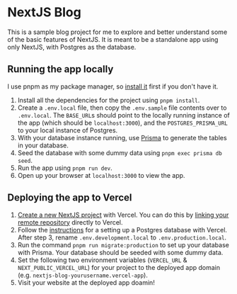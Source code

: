 # NextJS Blog

This is a sample blog project for me to explore and better understand some of the basic features of NextJS. It is meant to be a standalone app using only NextJS, with Postgres as the database.

## Running the app locally

I use pnpm as my package manager, so [install it](https://pnpm.io/installation) first if you don't have it.

1. Install all the dependencies for the project using `pnpm install`.
2. Create a `.env.local` file, then copy the `.env.sample` file contents over to `.env.local`. The `BASE_URL`s should point to the locally running instance of the app (which should be `localhost:3000`), and the `POSTGRES_PRISMA_URL` to your local instance of Postgres.
3. With your database instance running, use [Prisma](https://www.prisma.io/docs/getting-started/setup-prisma/start-from-scratch/relational-databases/using-prisma-migrate-typescript-postgresql) to generate the tables in your database.
4. Seed the database with some dummy data using `pnpm exec prisma db seed`.
5. Run the app using `pnpm run dev`.
6. Open up your browser at `localhost:3000` to view the app.

## Deploying the app to Vercel

1. [Create a new NextJS project](https://vercel.com/docs/projects/overview#creating-a-project) with Vercel. You can do this by [linking your remote repository](https://vercel.com/docs/deployments/git#deploying-a-git-repository) directly to Vercel.
2. Follow the [instructions](https://vercel.com/docs/storage/vercel-postgres/quickstart) for a setting up a Postgres database with Vercel. After step 3, rename `.env.development.local` to `.env.production.local`.
3. Run the command `pnpm run migrate:production` to set up your database with Prisma. Your database should be seeded with some dummy data.
4. Set the following two environment variables (`VERCEL_URL` & `NEXT_PUBLIC_VERCEL_URL`) for your project to the deployed app domain (e.g. `nextjs-blog-yourusername.vercel-app`).
5. Visit your website at the deployed app doamin!
